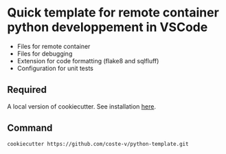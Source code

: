 # Quick template for remote container python developpement in VSCode

- Files for remote container
- Files for debugging
- Extension for code formatting (flake8 and sqlfluff)
- Configuration for unit tests

## Required

A local version of cookiecutter. See installation [here](https://cookiecutter.readthedocs.io/en/1.7.2/first_steps.html).

## Command

```bash
cookiecutter https://github.com/coste-v/python-template.git
```
